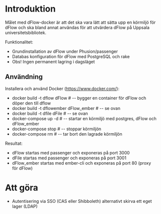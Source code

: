 # Introduktion
Målet med dFlow-docker är att det ska vara lätt att sätta upp en körmiljö för dFlow 
och ska bland annat användas för att utvärdera dFlow på Uppsala universitetsbibliotek.

Funktionalitet:
* Grundinstallation av dFlow under Phusion/passenger
* Databas konfiguration för dFlow med PostgreSQL och rake
* Obs! Ingen permanent lagring i dagsläget

## Användning
Installera och använd Docker (https://www.docker.com/):
* docker build -t dflow dFlow # -- bygger en container för dFlow och döper den till dflow
* docker build -t dflowember dFlow_ember # -- se ovan
* docker build -t dfile dFile # -- se ovan
* docker-compose up -d # -- startar en körmiljö med postgres, dFlow och dFlow_ember
* docker-compose stop # -- stoppar körmiljön
* docker-compose rm # -- tar bort den lagrade körmiljön

Resultat:
* dFlow startas med passenger och exponeras på port 3000
* dFile startas med passenger och exponeras på port 3001
* dFlow_ember startas med ember-cli och exponeras på port 80 (proxy för dFlow)

# Att göra
* Autentisering via SSO (CAS eller Shibboleth) alternativt skirva ett eget lager (LDAP)
